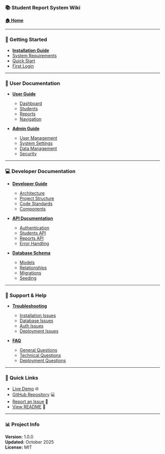### 📚 Student Report System Wiki

**[🏠 Home](Home)**

---

### 🚀 Getting Started
- **[Installation Guide](Getting-Started)**
- [System Requirements](Getting-Started#prerequisites)
- [Quick Start](Getting-Started#installation)
- [First Login](Getting-Started#first-login)

---

### 📖 User Documentation
- **[User Guide](User-Guide)**
  - [Dashboard](User-Guide#dashboard)
  - [Students](User-Guide#students-management)
  - [Reports](User-Guide#reports-management)
  - [Navigation](User-Guide#navigation)

- **[Admin Guide](Admin-Guide)**
  - [User Management](Admin-Guide#user-management)
  - [System Settings](Admin-Guide#system-settings)
  - [Data Management](Admin-Guide#data-management)
  - [Security](Admin-Guide#security--permissions)

---

### 💻 Developer Documentation
- **[Developer Guide](Developer-Guide)**
  - [Architecture](Developer-Guide#architecture-overview)
  - [Project Structure](Developer-Guide#project-structure)
  - [Code Standards](Developer-Guide#code-standards)
  - [Components](Developer-Guide#component-guide)

- **[API Documentation](API-Documentation)**
  - [Authentication](API-Documentation#authentication)
  - [Students API](API-Documentation#student-endpoints)
  - [Reports API](API-Documentation#report-endpoints)
  - [Error Handling](API-Documentation#error-handling)

- **[Database Schema](Database-Schema)**
  - [Models](Database-Schema#database-models)
  - [Relationships](Database-Schema#relationships)
  - [Migrations](Database-Schema#migrations)
  - [Seeding](Database-Schema#seeding)

---

### 🔧 Support & Help
- **[Troubleshooting](Troubleshooting)**
  - [Installation Issues](Troubleshooting#installation-issues)
  - [Database Issues](Troubleshooting#database-issues)
  - [Auth Issues](Troubleshooting#authentication-issues)
  - [Deployment Issues](Troubleshooting#build--deployment-issues)

- **[FAQ](FAQ)**
  - [General Questions](FAQ#general-questions)
  - [Technical Questions](FAQ#technical-questions)
  - [Deployment Questions](FAQ#deployment-questions)

---

### 🔗 Quick Links
- [Live Demo](https://student-report-ruby.vercel.app) 🌐
- [GitHub Repository](https://github.com/Dy-Rongrath/student-report) 💻
- [Report an Issue](https://github.com/Dy-Rongrath/student-report/issues) 🐛
- [View README](https://github.com/Dy-Rongrath/student-report#readme) 📄

---

### 📊 Project Info
**Version:** 1.0.0  
**Updated:** October 2025  
**License:** MIT
